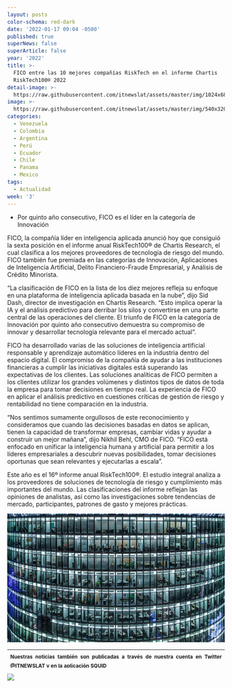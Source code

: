 ```yaml
---
layout: posts
color-schema: red-dark
date: '2022-01-17 09:04 -0500'
published: true
superNews: false
superArticle: false
year: '2022'
title: >-
  FICO entre las 10 mejores compañías RiskTech en el informe Chartis
  RiskTech100® 2022
detail-image: >-
  https://raw.githubusercontent.com/itnewslat/assets/master/img/1024x680/fico-alianza-g.jpg
image: >-
  https://raw.githubusercontent.com/itnewslat/assets/master/img/540x320/fico-alianza-p.jpg
categories:
  - Venezuela
  - Colombia
  - Argentina
  - Perú
  - Ecuador
  - Chile
  - Panama
  - Mexico
tags:
  - Actualidad
week: '3'
---
```

- Por quinto año consecutivo, FICO es el líder en la categoría de Innovación

FICO, la compañía líder en inteligencia aplicada anunció hoy que consiguió la sexta posición en el informe anual RiskTech100® de Chartis Research, el cual clasifica a los mejores proveedores de tecnología de riesgo del mundo. FICO también fue premiada en las categorías de Innovación, Aplicaciones de Inteligencia Artificial, Delito Financiero-Fraude Empresarial, y Análisis de Crédito Minorista. 

“La clasificación de FICO en la lista de los diez mejores refleja su enfoque en una plataforma de inteligencia aplicada basada en la nube”, dijo Sid Dash, director de investigación en Chartis Research. “Esto implica operar la IA y el análisis predictivo para derribar los silos y convertirse en una parte central de las operaciones del cliente. El triunfo de FICO en la categoría de Innovación por quinto año consecutivo demuestra su compromiso de innovar y desarrollar tecnología relevante para el mercado actual”.  

FICO ha desarrollado varias de las soluciones de inteligencia artificial responsable y aprendizaje automático líderes en la industria dentro del espacio digital. El compromiso de la compañía de ayudar a las instituciones financieras a cumplir las iniciativas digitales está superando las expectativas de los clientes. Las soluciones analíticas de FICO permiten a los clientes utilizar los grandes volúmenes y distintos tipos de datos de toda la empresa para tomar decisiones en tiempo real. La experiencia de FICO en aplicar el análisis predictivo en cuestiones críticas de gestión de riesgo y rentabilidad no tiene comparación en la industria. 

“Nos sentimos sumamente orgullosos de este reconocimiento y consideramos que cuando las decisiones basadas en datos se aplican, tienen la capacidad de transformar empresas, cambiar vidas y ayudar a construir un mejor mañana”, dijo Nikhil Behl, CMO de FICO. “FICO está enfocado en unificar la inteligencia humana y artificial para permitir a los líderes empresariales a descubrir nuevas posibilidades, tomar decisiones oportunas que sean relevantes y ejecutarlas a escala”.

Este año es el 16º informe anual RiskTech100®. El estudio integral analiza a los proveedores de soluciones de tecnología de riesgo y cumplimiento más importantes del mundo. Las clasificaciones del informe reflejan las opiniones de analistas, así como las investigaciones sobre tendencias de mercado, participantes, patrones de gasto y mejores prácticas.

![](https://raw.githubusercontent.com/itnewslat/assets/master/img/540x320/fico-alianza-p.jpg)

<table style="height: 42px;" width="569">
<tbody>
<tr>
<td style="text-align: justify;"><sub><strong>Nuestras noticias también son publicadas a través de nuestra cuenta en Twitter <a href="https://twitter.com/itnewslat?lang=es">@ITNEWSLAT</a> y en la aplicación <a href="https://squidapp.co/en/">SQUID</a></strong></sub></td>
</tr>
</tbody>
</table>

<img src="https://tracker.metricool.com/c3po.jpg?hash=56f88a41e39ab42c063cc51676587a04"/>